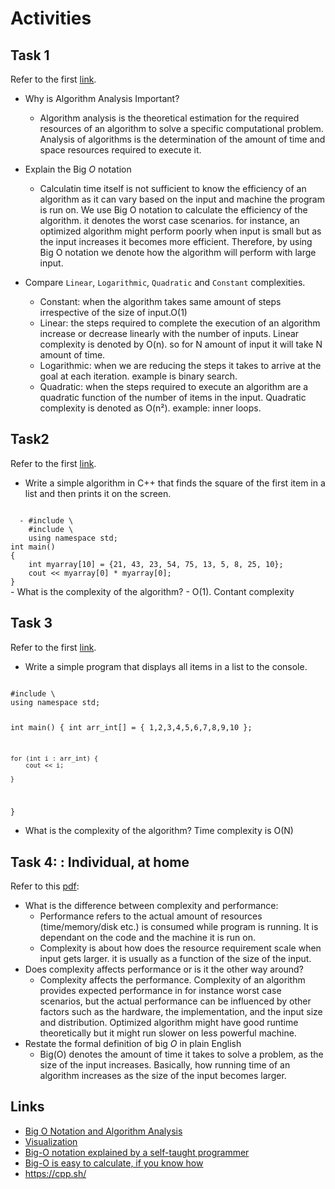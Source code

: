 # Activities

## Task 1

Refer to the first [link](#links).

- Why is Algorithm Analysis Important?
  - Algorithm analysis is the theoretical estimation for the required resources of an algorithm to solve a specific computational problem. Analysis of algorithms is the determination of the amount of time and space resources required to execute it.
  
- Explain the Big $O$ notation
  - Calculatin time itself is not sufficient to know the efficiency of an algorithm as it can vary based on the input and machine the program is run on. We use Big O notation to calculate the efficiency of the algorithm. it denotes the worst case scenarios. for instance, an optimized algorithm might perform poorly when input is small but as the input increases it becomes more efficient. Therefore, by using Big O notation we denote how the algorithm will perform with large input.
- Compare `Linear`, `Logarithmic`, `Quadratic` and `Constant` complexities.
  - Constant: when the algorithm takes same amount of steps irrespective of the size of input.O(1)
  - Linear: the steps required to complete the execution of an algorithm increase or decrease linearly with the number of inputs. Linear complexity is denoted by O(n). so for N amount of input it will take N amount of time. 
  - Logarithmic: when we are reducing the steps it takes to arrive at the goal at each iteration. example is binary search.
  - Quadratic: when the steps required to execute an algorithm are a quadratic function of the number of items in the input. Quadratic complexity is denoted as O(n²). example: inner loops. 

## Task2

Refer to the first [link](#links).

- Write a simple algorithm in C++ that finds the square of the first item in a list and then prints it on the screen.
<code>
  - #include \<iostream>
    #include \<string>
    using namespace std;
int main()
{
    int myarray[10] = {21, 43, 23, 54, 75, 13, 5, 8, 25, 10};
    cout << myarray[0] * myarray[0];
}
</code>
- What is the complexity of the algorithm?
  - O(1). Contant complexity

## Task 3

Refer to the first [link](#links).

- Write a simple program that displays all items in a list to the console.
<code>
#include \<iostream>
using namespace std;

int main()
{
    int arr_int[] = { 1,2,3,4,5,6,7,8,9,10 };

    for (int i : arr_int) {
        cout << i;

    }
}
</code>
- What is the complexity of the algorithm?
Time complexity is O(N)

## Task 4: : Individual, at home

Refer to this [pdf](./big_o.pdf):

- What is the difference between complexity and performance:
    - Performance refers to the actual amount of resources (time/memory/disk etc.) is consumed while program is running. It is dependant on the code and the machine it is run on. 
    - Complexity is about how does the resource requirement scale when input gets larger. it is usually as a function of the size of the input.
- Does complexity affects performance or is it the other way around?
  - Complexity affects the performance. Complexity of an algorithm provides  expected performance in for instance worst case scenarios, but the actual performance can be influenced by other factors such as the hardware, the implementation, and the input size and distribution. Optimized algorithm might have good runtime theoretically but it might run slower on less powerful machine.
- Restate the formal definition of big $O$ in plain English
    - Big(O) denotes the amount of time it takes to solve a problem, as the size of the input increases. Basically, how running time of an algorithm increases as the size of the input becomes larger.
## Links

- [Big O Notation and Algorithm Analysis ](https://stackabuse.com/big-o-notation-and-algorithm-analysis-with-python-examples/)
- [Visualization](https://www.cs.usfca.edu/~galles/visualization/Search.html)
- [Big-O notation explained by a self-taught programmer](https://justin.abrah.ms/computer-science/big-o-notation-explained.html)
- [Big-O is easy to calculate, if you know how](https://justin.abrah.ms/computer-science/how-to-calculate-big-o.html)
- https://cpp.sh/
